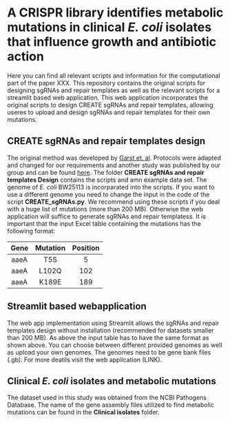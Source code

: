 # A CRISPR library identifies metabolic mutations in clinical *E. coli* isolates that influence growth and antibiotic action

Here you can find all relevant scripts and information for the computational part of the paper XXX.
This repository contains the original scripts for designing sgRNAs and repair templates as well as the relevant scripts for a streamlit based web application.
This web application incorporates the original scripts to design CREATE sgRNAs and repair templates, allowing useres to upload and design sgRNAs and repair templates for their own mutations.  

## CREATE sgRNAs and repair templates design
The original method was developed by [Garst et. al](https://www.nature.com/articles/nbt.3718). Protocols were adapted 
and changed for our requirements and another study was published by our group and can be found [here](https://www.embopress.org/doi/full/10.15252/msb.202311596).
The folder **CREATE sgRNAs and repair templates Design** contains the scripts and amn example data set. The genome
of *E. coli* BW25113 is incorparated into the scripts. If you want to use a different genome you need to change the input in the code of 
the script **CREATE_sgRNAs.py**. We recommend using these scripts if you deal with a huge list of mutations (more than 200 MB). Otherwise the web application
will suffice to generate sgRNAs and repair templatess. It is important that the input Excel table containing the mutations has the following format: 

| Gene | Mutation | Position |
|:---------:|:--------:|:--------:|
| aaeA      | T5S      | 5        |
| aaeA      | L102Q    | 102      |
| aaeA      | K189E    | 189      |

## Streamlit based webapplication
The web app implementation using Streamlit allows the sgRNAs and repair templates design without installation (recommended for datasets smaller than 200 MB).
As above the input table has to have the same format as shown above. You can choose between different provided genomes as well as upload 
your own genomes. The genomes need to be gene bank files (.gb). For more deatils visit the web application (LINK).

## Clinical *E. coli* isolates and metabolic mutations
The dataset used in this study was obtained from the NCBI Pathogens Database. The name of the gene assembly files utilized to find metabolic mutations can
be found in the **Clinical isolates** folder. 